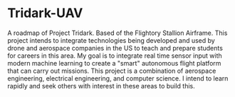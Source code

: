 # Tridark-UAV
A roadmap of Project Tridark. Based of the Flightory Stallion Airframe.
This project intends to integrate technologies being developed and used by drone and aerospace companies in the US to teach and prepare students for careers in this area. My goal is to integrate real time sensor input with modern machine learning to create a "smart" autonomous flight platform that can carry out missions. This project is a combination of aerospace engineering, electrical engineering, and computer science. I intend to learn rapidly and seek others with interest in these areas to build this.
